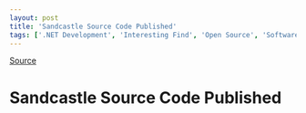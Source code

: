 ```yaml
---
layout: post
title: 'Sandcastle Source Code Published'
tags: ['.NET Development', 'Interesting Find', 'Open Source', 'Software Development', 'msmvps']
---
```

[Source](http://blogs.msmvps.com/peterritchie/2008/07/02/sandcastle-source-code-published/ "Permalink to Sandcastle Source Code Published")

# Sandcastle Source Code Published



